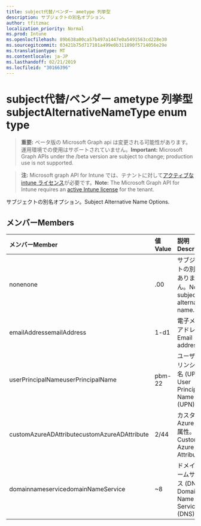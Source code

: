 ```yaml
---
title: subject代替/ベンダー ametype 列挙型
description: サブジェクトの別名オプション。
author: tfitzmac
localization_priority: Normal
ms.prod: Intune
ms.openlocfilehash: 89b638a00ca57b497a1447e0a5491563cd228e30
ms.sourcegitcommit: 03421b75d717101a499e0b311890f5714056e29e
ms.translationtype: MT
ms.contentlocale: ja-JP
ms.lasthandoff: 02/21/2019
ms.locfileid: "30166396"
---
```

# <a name="subjectalternativenametype-enum-type"></a><span data-ttu-id="72073-103">subject代替/ベンダー ametype 列挙型</span><span class="sxs-lookup"><span data-stu-id="72073-103">subjectAlternativeNameType enum type</span></span>

> <span data-ttu-id="72073-104">**重要:** ベータ版の Microsoft Graph api は変更される可能性があります。運用環境での使用はサポートされていません。</span><span class="sxs-lookup"><span data-stu-id="72073-104">**Important:** Microsoft Graph APIs under the /beta version are subject to change; production use is not supported.</span></span>

> <span data-ttu-id="72073-105">**注:** Microsoft graph API for Intune では、テナントに対して[アクティブな intune ライセンス](https://go.microsoft.com/fwlink/?linkid=839381)が必要です。</span><span class="sxs-lookup"><span data-stu-id="72073-105">**Note:** The Microsoft Graph API for Intune requires an [active Intune license](https://go.microsoft.com/fwlink/?linkid=839381) for the tenant.</span></span>

<span data-ttu-id="72073-106">サブジェクトの別名オプション。</span><span class="sxs-lookup"><span data-stu-id="72073-106">Subject Alternative Name Options.</span></span>

## <a name="members"></a><span data-ttu-id="72073-107">メンバー</span><span class="sxs-lookup"><span data-stu-id="72073-107">Members</span></span>
|<span data-ttu-id="72073-108">メンバー</span><span class="sxs-lookup"><span data-stu-id="72073-108">Member</span></span>|<span data-ttu-id="72073-109">値</span><span class="sxs-lookup"><span data-stu-id="72073-109">Value</span></span>|<span data-ttu-id="72073-110">説明</span><span class="sxs-lookup"><span data-stu-id="72073-110">Description</span></span>|
|:---|:---|:---|
|<span data-ttu-id="72073-111">none</span><span class="sxs-lookup"><span data-stu-id="72073-111">none</span></span>|<span data-ttu-id="72073-112">.0</span><span class="sxs-lookup"><span data-stu-id="72073-112">0</span></span>|<span data-ttu-id="72073-113">サブジェクトの別名がありません。</span><span class="sxs-lookup"><span data-stu-id="72073-113">No subject alternative name.</span></span>|
|<span data-ttu-id="72073-114">emailAddress</span><span class="sxs-lookup"><span data-stu-id="72073-114">emailAddress</span></span>|<span data-ttu-id="72073-115">1-d</span><span class="sxs-lookup"><span data-stu-id="72073-115">1</span></span>|<span data-ttu-id="72073-116">電子メールアドレス。</span><span class="sxs-lookup"><span data-stu-id="72073-116">Email address.</span></span>|
|<span data-ttu-id="72073-117">userPrincipalName</span><span class="sxs-lookup"><span data-stu-id="72073-117">userPrincipalName</span></span>|<span data-ttu-id="72073-118">pbm-2</span><span class="sxs-lookup"><span data-stu-id="72073-118">2</span></span>|<span data-ttu-id="72073-119">ユーザー プリンシパル名 (UPN)。</span><span class="sxs-lookup"><span data-stu-id="72073-119">User Principal Name (UPN).</span></span>|
|<span data-ttu-id="72073-120">customAzureADAttribute</span><span class="sxs-lookup"><span data-stu-id="72073-120">customAzureADAttribute</span></span>|<span data-ttu-id="72073-121">2/4</span><span class="sxs-lookup"><span data-stu-id="72073-121">4</span></span>|<span data-ttu-id="72073-122">カスタム Azure AD 属性。</span><span class="sxs-lookup"><span data-stu-id="72073-122">Custom Azure AD Attribute.</span></span>|
|<span data-ttu-id="72073-123">domainnameservice</span><span class="sxs-lookup"><span data-stu-id="72073-123">domainNameService</span></span>|<span data-ttu-id="72073-124">~</span><span class="sxs-lookup"><span data-stu-id="72073-124">8</span></span>|<span data-ttu-id="72073-125">ドメインネームサービス (DNS)。</span><span class="sxs-lookup"><span data-stu-id="72073-125">Domain Name Service (DNS).</span></span>|




